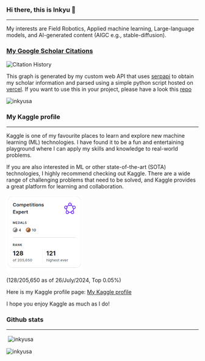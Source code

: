 ### Hi there, this is Inkyu 👋
---
My interests are Field Robotics, Applied machine learning, Large-language models, and AI-generated content (AIGC e.g., stable-diffusion).

### [My Google Scholar Citations](https://scholar.google.com.au/citations?user=KxJU37kAAAAJ&hl=en)

<p align="left"> <img src="https://vercel-citations.vercel.app/api/simple?id=KxJU37kAAAAJ" alt="Citation History" width="600"/> </p>

This graph is generated by my custom web API that uses [serpapi](https://serpapi.com/google-scholar-api) to obtain my scholar information and parsed using a simple python script hosted on [vercel](https://vercel.com/). If you want to use this in your project, please have a look this [repo](https://github.com/inkyusa/google_scholar_citations)

<p align="left"> <img src="https://komarev.com/ghpvc/?username=inkyusa&label=Profile%20views&color=0e75b6&style=flat-square" alt="inkyusa" /> </p>

### My Kaggle profile
---
Kaggle is one of my favourite places to learn and explore new machine learning (ML) technologies. I have found it to be a fun and entertaining playground where I can apply my skills and knowledge to real-world problems.

If you are also interested in ML or other state-of-the-art (SOTA) technologies, I highly recommend checking out Kaggle. There are a wide range of challenging problems that need to be solved, and Kaggle provides a great platform for learning and collaboration.

<p align="left"> <img src="assets/kg_profile.png" alt="Kaggle profile" width="200"/> </p>

(128/205,650 as of 26/July/2024, Top 0.05%)

Here is my Kaggle profile page: [My Kaggle profile](https://www.kaggle.com/enddl22)

<!-- 
<img src="https://kaggle-card.chienhsiang-hung.eu.org/api/svg?enddl22" width="400" alt="Kaggle Summary Card">
 -->
 
I hope you enjoy Kaggle as much as I do!

### Github stats
---
<p>&nbsp;<img align="center" src="https://github-readme-stats.vercel.app/api?username=inkyusa&show_icons=true&theme=dark&locale=en" alt="inkyusa" /></p>

<p><img align="center" src="https://github-readme-streak-stats.herokuapp.com/?user=inkyusa&theme=dark" alt="inkyusa" /></p>

<!--
<p align="left"> <img src="https://vercel-citations.vercel.app/api/simple?id=KxJU37kAAAAJ" alt="Citation History" width="600"/> </p>
-->


<!--
**inkyusa/inkyusa** is a ✨ _special_ ✨ repository because its `README.md` (this file) appears on your GitHub profile.

Here are some ideas to get you started:

- 🔭 I’m currently working on ...
- 🌱 I’m currently learning ...
- 👯 I’m looking to collaborate on ...
- 🤔 I’m looking for help with ...
- 💬 Ask me about ...
- 📫 How to reach me: ...
- 😄 Pronouns: ...
- ⚡ Fun fact: ...
-->

